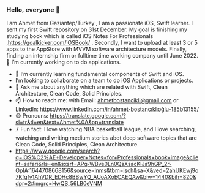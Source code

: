 ### Hello, everyone 👋

I am Ahmet from Gaziantep/Turkey ,
I am a passionate  iOS, Swift learner. I sent my first Swift repository on 31st December. 
My goal is finishing my studying book which is called iOS Notes For Professionals ,https://goalkicker.com/iOSBook/ . Secondly, I want to upload at least 3 or 5 apps to the AppStore with MVVM software architecture  models. Finally, finding an internship firm or fulltime time working company until June 2022. 
 🔭 I’m currently working on to do applications.
- 🌱 I’m currently learning fundamental components of Swift and iOS. 
- I’m looking to collaborate on a team to do iOS Applications or projects. 
- 💬 Ask me about anything which are related with Swift, Clean Architecture, Clean Code, Solid Principles.
- 📫 How to reach me:  with Email: ahmetbostancikli@gmail.com or  LinkedIn: https://www.linkedin.com/in/ahmet-bostancıklıoğlu-185b13155/
- 😄 Pronouns:  https://translate.google.com/?sl=tr&tl=en&text=Ahmet%0A&op=translate
- ⚡ Fun fact: I love watching NBA basketball league, and I love searching, watching and writing medium stories abot deep software topics that are Clean Code, Solid Principles, Clean Architecture. 
- https://www.google.com/search?q=iOS%C2%AE+Developer+Notes+for+Professionals+book+image&client=safari&rls=en&sxsrf=APq-WBve0Ln0QsXsacKlJa9hGP_2r-OpIA:1644708668156&source=lnms&tbm=isch&sa=X&ved=2ahUKEwj9o7Kfqfv1AhVDR_EDHc8BBwYQ_AUoAXoECAEQAw&biw=1440&bih=820&dpr=2#imgrc=HwQS_56LB0eVNM
<!--
**ahmetbostanciklioglu/AhmetBostanciklioglu** is a ✨ _special_ ✨ repository because its `README.md` (this file) appears on your GitHub profile.

Here are some ideas to get you started:


-->
